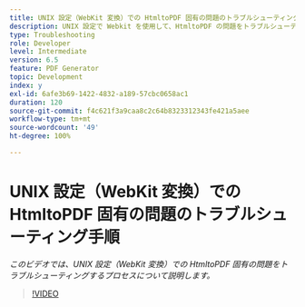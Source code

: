 ```yaml
---
title: UNIX 設定（WebKit 変換）での HtmltoPDF 固有の問題のトラブルシューティング手順
description: UNIX 設定で Webkit を使用して、HtmltoPDF の問題をトラブルシューティングします。
type: Troubleshooting
role: Developer
level: Intermediate
version: 6.5
feature: PDF Generator
topic: Development
index: y
exl-id: 6afe3b69-1422-4832-a189-57cbc0658ac1
duration: 120
source-git-commit: f4c621f3a9caa8c2c64b8323312343fe421a5aee
workflow-type: tm+mt
source-wordcount: '49'
ht-degree: 100%

---
```


# UNIX 設定（WebKit 変換）での HtmltoPDF 固有の問題のトラブルシューティング手順

*このビデオでは、UNIX 設定（WebKit 変換）での HtmltoPDF 固有の問題をトラブルシューティングするプロセスについて説明します。*

>[!VIDEO](https://video.tv.adobe.com/v/335548?quality=12&learn=on)
